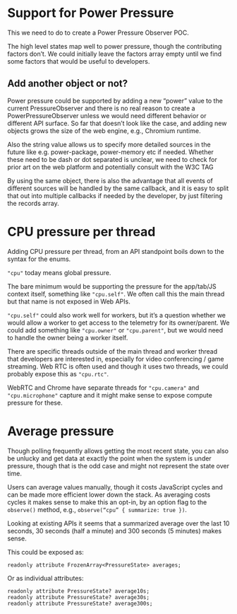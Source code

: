 Support for Power Pressure
===

This we need to do to create a Power Pressure Observer POC.

The high level states map well to power pressure, though the contributing factors don’t. We could initially leave the factors array empty until we find some factors that would be useful to developers.

Add another object or not?
---
Power pressure could be supported by adding a new “power” value to the current PressureObserver and there is no real reason to create a PowerPressureObserver unless we would need different behavior or different API surface. So far that doesn’t look like the case, and adding new objects grows the size of the web engine, e.g., Chromium runtime.

Also the string value allows us to specify more detailed sources in the future like e.g. power-package, power-memory etc if needed. Whether these need to be dash or dot separated is unclear, we need to check for prior art on the web platform and potentially consult with the W3C TAG

By using the same object, there is also the advantage that all events of different sources will be handled by the same callback, and it is easy to split that out into multiple callbacks if needed by the developer, by just filtering the records array.

CPU pressure per thread
===

Adding CPU pressure per thread, from an API standpoint boils down to the syntax for the enums.

```"cpu"``` today means global pressure.

The bare minimum would be supporting the pressure for the app/tab/JS context itself, something like ```"cpu.self"```. We often call this the main thread but that name is not exposed in Web APIs.

```"cpu.self"``` could also work well for workers, but it’s a question whether we would allow a worker to get access to the telemetry for its owner/parent. We could add something like ```"cpu.owner"``` or ```"cpu.parent"```, but we would need to handle the owner being a worker itself.

There are specific threads outside of the main thread and worker thread that developers are interested in, especially for video conferencing / game streaming. Web RTC is often used and though it uses two threads, we could probably expose this as ```"cpu.rtc"```.

WebRTC and Chrome have separate threads for ```"cpu.camera"``` and ```"cpu.microphone"``` capture and it might make sense to expose compute pressure for these.

Average pressure
===

Though polling frequently allows getting the most recent state, you can also be unlucky and get data at exactly the point when the system is under pressure, though that is the odd case and might not represent the state over time.

Users can average values manually, though it costs JavaScript cycles and can be made more efficient lower down the stack. As averaging costs cycles it makes sense to make this an opt-in, by an option flag to the ```observe()``` method, e.g., ```observe(“cpu” { summarize: true })```.

Looking at existing APIs it seems that a summarized average over the last 10 seconds, 30 seconds (half a minute) and 300 seconds (5 minutes) makes sense.

This could be exposed as:

```webidl
readonly attribute FrozenArray<PressureState> averages;
```

Or as individual attributes:

```webidl
readonly attribute PressureState? average10s;
readonly attribute PressureState? average30s;
readonly attribute PressureState? average300s;
```
